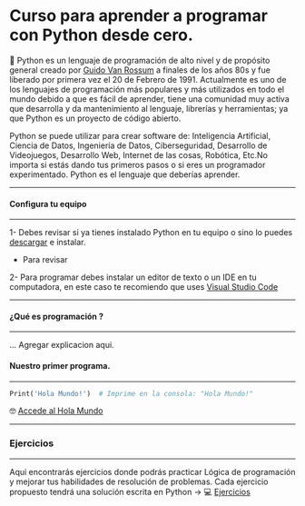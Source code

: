 # Curso para aprender a programar con Python desde cero.

:snake: Python es un lenguaje de programación de alto nivel y de propósito general creado por [Guido Van Rossum](https://es.wikipedia.org/wiki/Guido_van_Rossum) a finales de los años 80s y fue liberado por primera vez el 20 de Febrero de 1991. Actualmente es uno de los lenguajes de programación más populares y más utilizados en todo el mundo debido a que es fácil de aprender, tiene una comunidad muy activa que desarrolla y da mantenimiento al lenguaje, librerías y herramientas; ya que Python es un proyecto de código abierto. 

Python se puede utilizar para crear software de: Inteligencia Artificial, Ciencia de Datos, Ingeniería de Datos, Ciberseguridad, Desarrollo de Videojuegos, Desarrollo Web, Internet de las cosas, Robótica, Etc.No importa si estás dando tus primeros pasos o si eres un programador experimentado. Python es el lenguaje que deberías aprender.

---
#### Configura tu equipo
---
1- Debes revisar si ya tienes instalado Python en tu equipo o sino lo puedes [descargar](https://www.python.org/downloads/) e instalar.
 - Para revisar 


2- Para programar debes instalar un editor de texto o un IDE en tu computadora, en este caso te recomiendo que uses  [Visual Studio Code](https://code.visualstudio.com/)


---
#### ¿Qué es programación ?
---

... Agregar explicacion aqui. 


#### Nuestro primer programa.
---
```py 
Print('Hola Mundo!')  # Imprime en la consola: "Hola Mundo!"
```

 :nerd_face: [Accede al Hola Mundo](./Codigo/holamundo.py)
 
---
### Ejercicios
---

Aqui encontrarás ejercicios donde podrás practicar Lógica de programación y mejorar tus habilidades de resolución de problemas.
Cada ejercicio propuesto tendrá una solución escrita en Python -> :computer: [Ejercicios](./Ejercicios/Ejercicios.md)